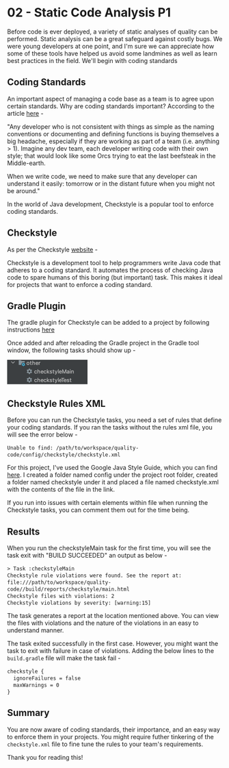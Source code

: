 # 02 - Static Code Analysis P1

Before code is ever deployed, a variety of static analyses of quality can be performed. Static analysis can be a great safeguard against costly bugs. We were young developers at one point, and I'm sure we can appreciate how some of these tools have helped us avoid some landmines as well as learn best practices in the field. We'll begin with coding standards 

## Coding Standards
An important aspect of managing a code base as a team is to agree upon certain standards. Why are coding standards important? According to the article [here](https://medium.com/leafgrowio-engineering/why-is-coding-standards-important-319fce79d1a4) - 

"Any developer who is not consistent with things as simple as the naming conventions or documenting and defining functions is buying themselves a big headache, especially if they are working as part of a team (i.e. anything > 1). Imagine any dev team, each developer writing code with their own style; that would look like some Orcs trying to eat the last beefsteak in the Middle-earth.

When we write code, we need to make sure that any developer can understand it easily: tomorrow or in the distant future when you might not be around."

In the world of Java development, Checkstyle is a popular tool to enforce coding standards.

## Checkstyle

As per the Checkstyle [website](https://checkstyle.sourceforge.io/) -

Checkstyle is a development tool to help programmers write Java code that adheres to a coding standard. It automates the process of checking Java code to spare humans of this boring (but important) task. This makes it ideal for projects that want to enforce a coding standard.

## Gradle Plugin

The gradle plugin for Checkstyle can be added to a project by following instructions [here](https://docs.gradle.org/current/userguide/checkstyle_plugin.html)

Once added and after reloading the Gradle project in the Gradle tool window, the following tasks should show up -

![Checkstyle-Tasks](img/Checkstyle-Tasks.png)

## Checkstyle Rules XML

Before you can run the Checkstyle tasks, you need a set of rules that define your coding standards. If you ran the tasks without the rules xml file, you will see the error below -

```
Unable to find: /path/to/workspace/quality-code/config/checkstyle/checkstyle.xml
```


For this project, I've used the Google Java Style Guide, which you can find [here](https://github.com/checkstyle/checkstyle/blob/master/src/main/resources/google_checks.xml). I created a folder named config under the project root folder, created a folder named checkstyle under it and placed a file named checkstyle.xml with the contents of the file in the link.

If you run into issues with certain elements within file when running the Checkstyle tasks, you can comment them out for the time being.

## Results

When you run the checkstyleMain task for the first time, you will see the task exit with "BUILD SUCCEEDED" an output as below - 

```
> Task :checkstyleMain
Checkstyle rule violations were found. See the report at: file:///path/to/workspace/quality-code//build/reports/checkstyle/main.html
Checkstyle files with violations: 2
Checkstyle violations by severity: [warning:15]
```

The task generates a report at the location mentioned above. You can view the files with violations and the nature of the violations in an easy to understand manner. 

The task exited successfully in the first case. However, you might want the task to exit with failure in case of violations. Adding the below lines to the `build.gradle` file will make the task fail - 

```
checkstyle {
  ignoreFailures = false
  maxWarnings = 0
}
```

## Summary 

You are now aware of coding standards, their importance, and an easy way to enforce them in your projects. You might require futher tinkering of the `checkstyle.xml` file to fine tune the rules to your team's requirements. 

Thank you for reading this!
